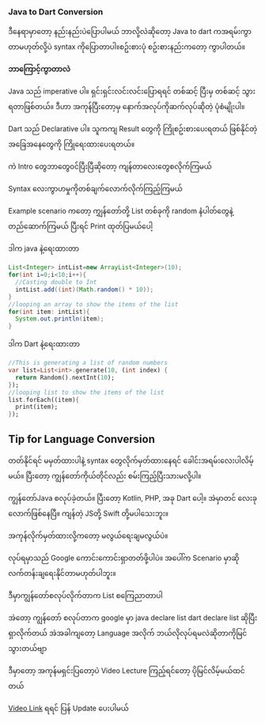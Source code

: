 ### Java to Dart Conversion

ဒီနေရာမှာတော့ နည်းနည်းပဲပြောပါမယ် ဘာလို့လဲဆိုတော့ Java to dart ကအရမ်းကွာတာမဟုတ်လို့ပဲ syntax ကိုပြောတာပါ။စဥ်းစားပုံ စဥ်းစားနည်းကတော့ ကွာပါတယ်။ 

**ဘာကြောင့်ကွာတာလဲ**

Java သည် imperative ပါ။ ရှင်းရှင်းလင်းလင်းပြောရရင် တစ်ဆင့် ပြီးမှ တစ်ဆင့် သွားရတာဖြစ်တယ်။ ဒီဟာ အကုန်ပြီးတော့မှ နောက်အလုပ်ကိုဆက်လုပ်ဆိုတဲ့ ပုံစံမျိုးပါ။

Dart သည် Declarative ပါ။ သူကကျ Result တွေကို ကြိုစဥ်းစားပေးရတယ် ဖြစ်နိုင်တဲ့ အခြေအနေတွေကို ကြိုရေးထားပေးရတယ်။ 

ကဲ Intro တွေဘာတွေ၀င်ပြီးပြီဆိုတော့ ကျန်တာလေးတွေစလိုက်ကြမယ်

Syntax လေးကွာဟမှုကိုတစ်ချက်လောက်လိုက်ကြည့်ကြမယ် 

Example scenario ကတော့ ကျွှန်တော်တို့ List တစ်ခုကို random နံပါတ်တွေနဲ့ တည်ဆောက်ကြမယ် ပြီးရင် Print ထုတ်ပြမယ်ပေါ့

ဒါက java နဲ့ရေးထားတာ

```java
List<Integer> intList=new ArrayList<Integer>(10);
for(int i=0;i<10;i++){
  //Casting double to Int
  intList.add((int)(Math.random() * 10));
}
//looping an array to show the items of the list
for(int item: intList){
  System.out.println(item);
}
```

ဒါက Dart နဲ့ရေးထားတာ

```dart
//This is generating a list of random numbers
var list=List<int>.generate(10, (int index) {
  return Random().nextInt(10);
}); 
//looping list to show the items of the list
list.forEach((item){
  print(item);
});
```



 ## Tip for Language Conversion

တတ်နိုင်ရင် မမှတ်ထားပါနဲ့ syntax တွေလိုက်မှတ်ထားနေရင် ခေါင်းအရမ်းလေးပါလိမ့်မယ်။ ပြီးတော့ ကျွန်တော်ကိုယ်တိုင်လည်း စမ်းကြည့်ပြီးသားမလို့ပါ။

ကျွန်တော်Java စလုပ်ခဲ့တယ်။ ပြီးတော့ Kotlin, PHP, အခု Dart ပေါ့။ အဲမှာတင် လေးခုလောက်ဖြစ်နေပြီ။ ကျန်တဲ့ JSတို့ Swift တို့မပါသေးဘူး။ 

အကုန်လိုက်မှတ်ထားလို့ကတော့ မလွယ်ရေးချမလွယ်ပဲ။

လုပ်ရမှာသည် Google ကောင်းကောင်းရှာတတ်ဖို့ပါပဲ။ အပေါ်က Scenario မှာဆို လက်တန်းချရေးနိုင်တာမဟုတ်ပါဘူး။

ဒီမှာကျွန်တော်စလုပ်လိုက်တာက  List စကြေညာတာပါ  

အဲတော့ ကျွန်တော် စလုပ်တာက  google မှာ java declare list dart declare list ဆိုပြီးရှာလိုက်တယ် အဲအခါကျ‌တော့ Language အလိုက် ဘယ်လိုလုပ်ရမလဲဆိုတာကိုမြင်သွားတယ်ဗျာ

ဒီမှာတော့ အကုန်မရှင်းပြတော့ပဲ  Video Lecture ကြည့်ရင်တော့ ပိုမြင်လိမ့်မယ်ထင်တယ်

[Video Link]() ရရင် ပြန် Update ပေးပါမယ်